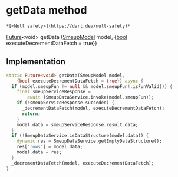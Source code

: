 


# getData method




    *[<Null safety>](https://dart.dev/null-safety)*




[Future](https://api.flutter.dev/flutter/dart-async/Future-class.html)&lt;void> getData
([SmeupModel](../../smeup_models_widgets_smeup_model/SmeupModel-class.md) model, {[bool](https://api.flutter.dev/flutter/dart-core/bool-class.html) executeDecrementDataFetch = true})








## Implementation

```dart
static Future<void> getData(SmeupModel model,
    {bool executeDecrementDataFetch = true}) async {
  if (model.smeupFun != null && model.smeupFun!.isFunValid()) {
    final smeupServiceResponse =
        await (SmeupDataService.invoke(model.smeupFun));
    if (!smeupServiceResponse.succeded) {
      _decrementDataFetch(model, executeDecrementDataFetch);
      return;
    }
    model.data = smeupServiceResponse.result.data;
  }
  if (!SmeupDataService.isDataStructure(model.data)) {
    dynamic res = SmeupDataService.getEmptyDataStructure();
    res['rows'] = model.data;
    model.data = res;
  }
  _decrementDataFetch(model, executeDecrementDataFetch);
}
```







